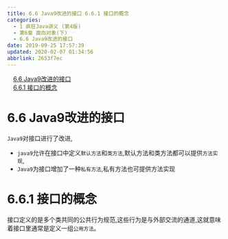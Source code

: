 ```yaml
---
title: 6.6 Java9改进的接口 6.6.1 接口的概念
categories: 
  - 1 疯狂Java讲义 (第4版)
  - 第6章 面向对象(下)
  - 6.6 Java9改进的接口
date: 2019-09-25 17:57:39
updated: 2020-02-07 01:34:56
abbrlink: 2653f7ec
---
```

<div id='my_toc'><a href="/JavaReadingNotes/2653f7ec/#6-6-Java9改进的接口" class="header_1">6.6 Java9改进的接口</a>&nbsp;<br><a href="/JavaReadingNotes/2653f7ec/#6-6-1-接口的概念" class="header_1">6.6.1 接口的概念</a>&nbsp;<br></div>
<style>.header_1{margin-left: 1em;}.header_2{margin-left: 2em;}.header_3{margin-left: 3em;}.header_4{margin-left: 4em;}.header_5{margin-left: 5em;}.header_6{margin-left: 6em;}</style>
<!--more-->
<script>if (navigator.platform.search('arm')==-1){document.getElementById('my_toc').style.display = 'none';}var e,p = document.getElementsByTagName('p');while (p.length>0) {e = p[0];e.parentElement.removeChild(e);}</script>

<!--end-->
<!--SSTStart-->
# 6.6 Java9改进的接口 #
`Java9`对接口进行了改进,
- `java9`允许在接口中定义`默认方法`和`类方法`,默认方法和类方法都可以提供`方法实现`,
- `Java9`为接口增加了一种`私有方法`,私有方法也可提供方法实现

# 6.6.1 接口的概念 #
接口定义的是多个类共同的公共行为规范,这些行为是与外部交流的通道,这就意味着接口里通常是定义一组`公用方法`。
<!--SSTStop-->



